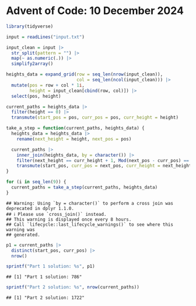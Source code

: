 Advent of Code: 10 December 2024
================

``` r
library(tidyverse)
```

``` r
input = readLines("input.txt")
```

``` r
input_clean = input |>
  str_split(pattern = "") |>
  map(~ as.numeric(.)) |>
  simplify2array()

heights_data = expand_grid(row = seq_len(nrow(input_clean)),
                           col = seq_len(ncol(input_clean))) |>
  mutate(pos = row + col * 1i,
         height = input_clean[cbind(row, col)]) |>
  select(pos, height)

current_paths = heights_data |>
  filter(height == 0) |>
  transmute(start_pos = pos, curr_pos = pos, curr_height = height)

take_a_step = function(current_paths, heights_data) {
  heights_data = heights_data |>
    rename(next_height = height, next_pos = pos)

  current_paths |>
    inner_join(heights_data, by = character()) |>
    filter(next_height == curr_height + 1, Mod(next_pos - curr_pos) == 1) |>
    transmute(start_pos, curr_pos = next_pos, curr_height = next_height)
}

for (i in seq_len(9)) {
  current_paths = take_a_step(current_paths, heights_data)
}
```

    ## Warning: Using `by = character()` to perform a cross join was deprecated in dplyr 1.1.0.
    ## ℹ Please use `cross_join()` instead.
    ## This warning is displayed once every 8 hours.
    ## Call `lifecycle::last_lifecycle_warnings()` to see where this warning was
    ## generated.

``` r
p1 = current_paths |>
  distinct(start_pos, curr_pos) |>
  nrow()

sprintf("Part 1 solution: %s", p1)
```

    ## [1] "Part 1 solution: 786"

``` r
sprintf("Part 2 solution: %s", nrow(current_paths))
```

    ## [1] "Part 2 solution: 1722"
